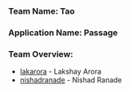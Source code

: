 ### Team Name: Tao
### Application Name: Passage
### Team Overview:
* [lakarora](https://github.com/lakarora) - Lakshay Arora
* [nishadranade](https://github.com/nishadranade) - Nishad Ranade
